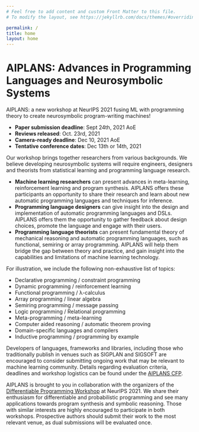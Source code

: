 ```yaml
---
# Feel free to add content and custom Front Matter to this file.
# To modify the layout, see https://jekyllrb.com/docs/themes/#overriding-theme-defaults

permalink: /
title: home
layout: home
---
```


# AIPLANS: Advances in Programming Languages and Neurosymbolic Systems

AIPLANS: a new workshop at NeurIPS 2021 fusing ML with programming theory to create neurosymbolic program-writing machines!

* **Paper submission deadline**: Sept 24th, 2021 AoE
* **Reviews released**: Oct. 23rd, 2021
* **Camera-ready deadline**: Dec 10, 2021 AoE
* **Tentative conference dates**: Dec 13th or 14th, 2021


Our workshop brings together researchers from various backgrounds.  We believe developing neurosymbolic systems will require engineers, designers and theorists from statistical learning and programming language research.

* **Machine learning researchers** can present advances in meta-learning, reinforcement learning and program synthesis. AIPLANS offers these participants an opportunity to share their research and learn about new automatic programming languages and techniques for inference.
* **Programming language designers** can give insight into the design and implementation of automatic programming languages and DSLs. AIPLANS offers them the opportunity to gather feedback about design choices, promote the language and engage with their users.
* **Programming language theorists** can present fundamental theory of mechanical reasoning and automatic programming languages, such as functional, semiring or array programming. AIPLANS will help them bridge the gap between theory and practice, and gain insight into the capabilities and limitations of machine learning technology.

[comment]: <> (* **Probabilistic programming** researchers can present progress in a long history of extending programming paradigms &#40;e.g. functional or logic programming&#41; to handle learning under uncertainty. AIPLANS would provide them with new insights for extending these &#40;often symbolic&#41; languages with primitives for expressing neural models.)

[comment]: <> (Automatic differentiation libraries and frameworks have enabled much progress in gradient-based learning over the last decade. Recent domain-specific languages for automatic programming hold the promise of unleashing similar progress in other logical disciplines e.g., belief nets, proof nets, and related message passing schemes on tree- and graph-structured data. Concurrently, machines have made steady progress in representing and synthesizing programs. Other workshops have explored these themes separately, yet few have highlighted the synergies between automatic and synthetic programming.)

[comment]: <> (Not only does machine learning benefit from languages for programmable inference, these systems can also be seen as a kind of low-level programming languages in their own right, consisting of differentiable and stochastic primitives. Thanks to recent progress in statistical language modeling, these systems are increasingly capable of generating symbolic functions resembling procedures a human programmer might plausibly write in a high-level language.)

[comment]: <> (Applying techniques from programmable inference to transform and generate programs, and adapting insights gained developing those same programs to drive innovation in higher-order AD and probabilistic programming is a now virtuous cycle. We envision cooperation between automatic and synthetic programming will continue to grow as researchers become more accustomed to outsourcing low-level reasoning tasks to these systems.)

<!-- 
automatic programming
logical reasoning
program synthesis
programming languages -->

For illustration, we include the following non-exhaustive list of topics:
* Declarative programming / constraint programming
* Dynamic programming / reinforcement learning
* Functional programming / λ-calculus
* Array programming / linear algebra
* Semiring programming / message passing
* Logic programming / Relational programming
* Meta-programming / meta-learning
* Computer aided reasoning / automatic theorem proving
* Domain-specific languages and compilers
* Inductive programming / programming by example

Developers of languages, frameworks and libraries, including those who traditionally publish in venues such as SIGPLAN and SIGSOFT are encouraged to consider submitting ongoing work that may be relevant to machine learning community. Details regarding evaluation criteria, deadlines and workshop logistics can be found under the [AIPLANS CFP](callforpapers.md).

AIPLANS is brought to you in collaboration with the organizers of the [Differentiable Programming Workshop](https://diffprogramming.mit.edu/) at NeurIPS 2021. We share their enthusiasm for differentiable and probabilistic programming and see many applications towards program synthesis and symbolic reasoning. Those with similar interests are highly encouraged to participate in both workshops.  Prospective authors should submit their work to the most relevant venue, as dual submissions will be evaluated once.
